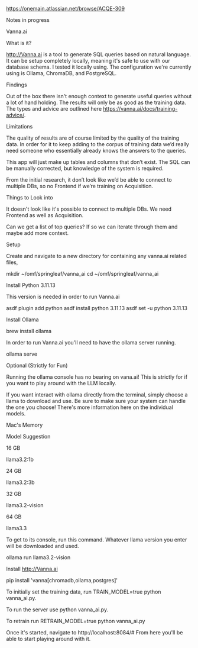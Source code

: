 https://onemain.atlassian.net/browse/ACQE-309

Notes in progress

Vanna.ai

What is it?

http://Vanna.ai  is a tool to generate SQL queries based on natural language. It can be setup completely locally, meaning it's safe to use with our database schema. I tested it locally using. The configuration we're currently using is Ollama, ChromaDB, and PostgreSQL.

Findings

Out of the box there isn't enough context to generate useful queries without a lot of hand holding. The results will only be as good as the training data. The types and advice are outlined here https://vanna.ai/docs/training-advice/.

Limitations

The quality of results are of course limited by the quality of the training data. In order for it to keep adding to the corpus of training data we’d really need someone who essentially already knows the answers to the queries.

This app will just make up tables and columns that don’t exist. The SQL can be manually corrected, but knowledge of the system is required.

From the initial research, it don’t look like we’d be able to connect to multiple DBs, so no Frontend if we’re training on Acquisition.

Things to Look into

It doesn't look like it's possible to connect to multiple DBs. We need Frontend as well as Acquisition.

Can we get a list of top queries? If so we can iterate through them and maybe add more context.

Setup

Create and navigate to a new directory for containing any vanna.ai related files,

mkdir ~/omf/springleaf/vanna_ai
cd ~/omf/springleaf/vanna_ai

Install Python 3.11.13

This version is needed in order to run Vanna.ai

asdf plugin add python
asdf install python 3.11.13
asdf set -u python 3.11.13

Install Ollama

brew install ollama

In order to run Vanna.ai you'll need to have the ollama server running.

ollama serve

Optional (Strictly for Fun)

Running the ollama console has no bearing on vana.ai!
This is strictly for if you want to play around with the LLM locally.

If you want interact with ollama directly from the terminal, simply choose a llama to download and use. Be sure to make sure your system can handle the one you choose! There's more information here on the individual models.

Mac's Memory

Model Suggestion

16 GB

llama3.2:1b

24 GB

llama3.2:3b

32 GB

llama3.2-vision

64 GB

llama3.3

To get to its console, run this command. Whatever llama version you enter will be downloaded and used.

 ollama run llama3.2-vision

Install http://Vanna.ai

pip install 'vanna[chromadb,ollama,postgres]'

To initially set the training data, run TRAIN_MODEL=true python vanna_ai.py.

To run the server use python vanna_ai.py.

To retrain run RETRAIN_MODEL=true python vanna_ai.py

Once it's started, navigate to http://localhost:8084/#
From here you'll be able to start playing around with it.